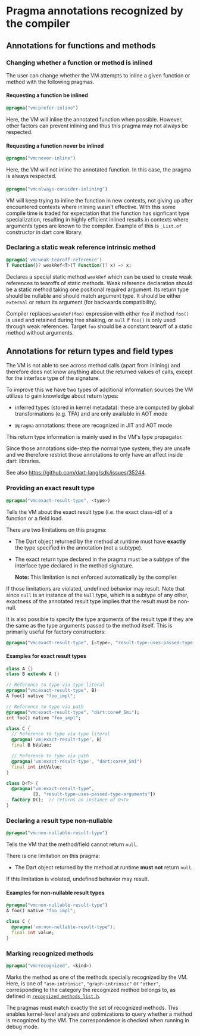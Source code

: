 # Pragma annotations recognized by the compiler

## Annotations for functions and methods

### Changing whether a function or method is inlined

The user can change whether the VM attempts to inline a given function or method
with the following pragmas.

#### Requesting a function be inlined

```dart
@pragma("vm:prefer-inline")
```

Here, the VM will inline the annotated function when possible. However, other
factors can prevent inlining and thus this pragma may not always be respected.

#### Requesting a function never be inlined

```dart
@pragma("vm:never-inline")
```

Here, the VM will not inline the annotated function. In this case, the pragma
is always respected.

####

```dart
@pragma("vm:always-consider-inlining")
```

VM will keep trying to inline the function in new contexts, not giving up after encountered contexts where inlining wasn't effective. With this some compile time is traded for expectation that the function has signficant type specialization, resulting in highly efficient inlined results in contexts where arguments types are known to the compiler. Example of this is `_List.of` constructor in dart core library.

### Declaring a static weak reference intrinsic method

```dart
@pragma('vm:weak-tearoff-reference')
T Function()? weakRef<T>(T Function()? x) => x;
```

Declares a special static method `weakRef` which can be used to create weak references
to tearoffs of static methods. Weak reference declaration should be a static method taking
one positional required argument. Its return type should be nullable and should match
argument type. It should be either `external` or return its argument (for backwards compatibility).

Compiler replaces `weakRef(foo)` expression with either `foo` if method `foo()` is used and retained during
tree shaking, or `null` if `foo()` is only used through weak references.
Target `foo` should be a constant tearoff of a static method without arguments.

## Annotations for return types and field types

The VM is not able to see across method calls (apart from inlining) and
therefore does not know anything about the returned values of calls, except for
the interface type of the signature.

To improve this we have two types of additional information sources the VM
utilizes to gain knowledge about return types:

- inferred types (stored in kernel metadata): these are computed by global
  transformations (e.g. TFA) and are only available in AOT mode

- `@pragma` annotations: these are recognized in JIT and AOT mode

This return type information is mainly used in the VM's type propagator.

Since those annotations side-step the normal type system, they are unsafe and we
therefore restrict those annotations to only have an affect inside dart:
libraries.

See also https://github.com/dart-lang/sdk/issues/35244.

### Providing an exact result type

```dart
@pragma("vm:exact-result-type", <type>)
```

Tells the VM about the exact result type (i.e. the exact class-id) of a function
or a field load.

There are two limitations on this pragma:

- The Dart object returned by the method at runtime must have **exactly** the
  type specified in the annotation (not a subtype).

- The exact return type declared in the pragma must be a subtype of the
  interface type declared in the method signature.

  **Note:** This limitation is not enforced automatically by the compiler.

If those limitations are violated, undefined behavior may result.
Note that since `null` is an instance of the `Null` type, which is a subtype of
any other, exactness of the annotated result type implies that the result must
be non-null.

It is also possible to specify the type arguments of the result type if they are
the same as the type arguments passed to the method itself. This is primarily
useful for factory constructors:

```dart
@pragma("vm:exact-result-type", [<type>, "result-type-uses-passed-type-arguments"])
```

#### Examples for exact result types

```dart
class A {}
class B extends A {}

// Reference to type via type literal
@pragma("vm:exact-result-type", B)
A foo() native "foo_impl";

// Reference to type via path
@pragma("vm:exact-result-type", "dart:core#_Smi");
int foo() native "foo_impl";

class C {
  // Reference to type via type literal
  @pragma('vm:exact-result-type', B)
  final B bValue;

  // Reference to type via path
  @pragma('vm:exact-result-type', "dart:core#_Smi")
  final int intValue;
}

class D<T> {
  @pragma("vm:exact-result-type",
          [D, "result-type-uses-passed-type-arguments"])
  factory D();  // returns an instance of D<T>
}
```

### Declaring a result type non-nullable

```dart
@pragma("vm:non-nullable-result-type")
```

Tells the VM that the method/field cannot return `null`.

There is one limitation on this pragma:

- The Dart object returned by the method at runtime **must not** return `null`.

If this limitation is violated, undefined behavior may result.

#### Examples for non-nullable result types

```dart
@pragma("vm:non-nullable-result-type")
A foo() native "foo_impl";

class C {
  @pragma('vm:non-nullable-result-type");
  final int value;
}
```

### Marking recognized methods

```dart
@pragma("vm:recognized", <kind>)
```

Marks the method as one of the methods specially recognized by the VM. Here,
<kind> is one of `"asm-intrinsic"`, `"graph-intrinsic"` or `"other"`,
corresponding to the category the recognized method belongs to, as defined in
[`recognized_methods_list.h`](../../vm/compiler/recognized_methods_list.h).

The pragmas must match exactly the set of recognized methods.  This enables
kernel-level analyses and optimizations to query whether a method is recognized
by the VM. The correspondence is checked when running in debug mode.
